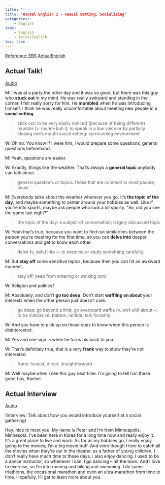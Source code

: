 ```yaml
---
title: "---
title: "Acutal English 1 - Casual Setting, Socializing"
categories:
    - English
tags:
    - English
    - ActualEnglish
toc: true
---
```


[Reference: EBS ActualEnglish](http://home.ebse.co.kr/actualenglish/)

## Actual Talk!
[Audio](https://my.pcloud.com/publink/show?code=XZgwLx7Z4oDTp41rSyHGp9izH8mSsuxtG3L7)

M: I was at a party the other day and it was so good, but there was this guy who **stuck out** in my mind. He was really awkward and standing in the corner. I felt really sorry for him. He **mumbled** when he was introducing himself. I think he was really uncomfortable about meeting new people in a **social setting**.
> stick out: to be very easily noticed (because of being different)
> mumble [v. muhm-buh l]: to speak in a low voice or by partially closing one’s mouth
> social setting: surrounding environment

W: Oh no. You know if I were him, I would prepare some questions, general questions beforehand.

M: Yeah, questions are easier.

W: Exactly, things like the weather. That’s always a **general topic** anybody can talk about.
> general questions or topics: those that are common to most people; usual

M: Everybody talks about the weather wherever you go. It’s **the topic of the day**, and maybe something to center around your hobbies as well. Like if you’re into sports, maybe ask people who look a bit sporty. “So, did you see the game last night?”
> the topic of the day: a subject of conversation; largely discussed topic

W: Yeah that’s true, because you want to find out similarities between the person you’re meeting for the first time, so you can **delve into** deeper conversations and get to know each other.
> delve [v. delv] into ~: to examine or study something carefully.

M: But **stay off** some sensitive topics, because then you can hit an awkward moment.
> stay off: keep from entering or walking onto

W: Religion and politics?

M: Absolutely, and don’t **go too deep**. Don’t start **waffling on about** your interests when the other person just doesn’t care.
> go deep: go beyond a limit, go overboard
> waffle [v. wof-uhl] about ~: to be indecisive; babble, ramble, talk foolishly

W: And you have to pick up on those cues to know when this person is disinterested.

M: Yes and one sign is when he turns his back to you.

W: That’s definitely true, that is a very **frank** way to show they’re not interested.
> frank: honest, direct, straightforward

M: Well maybe when I see this guy next time. I’m going to tell him these great tips, Rachel.

## Actual Interview
[Audio](https://my.pcloud.com/publink/show?code=XZIwLx7ZrgCYDKOJ0cSTiF4xohmpeYQH2hTk)

(Interview: Talk about how you would introduce yourself at a social gathering)

Hey, nice to meet you. My name is Peter and I’m from Minneapolis, Minnesota. I’ve been here in Korea for a long time now and really enjoy it. It’s a great place to live and work.
As far as my hobbies go, I really enjoy going to the movies; I’m a big movie buff. And even though I love to catch all the movies when they’re out in the theater, as a father of young children, I don’t really have much time to these days. I also enjoy dancing. I used to be a dance instructor, so whenever I can, I go dancing – hit the town. And I love to exercise, so I’m into running and biking and swimming. I do some triathlons, the occasional marathon and even an ultra-marathon from time to time.
Hopefully, I’ll get to learn more about you.
